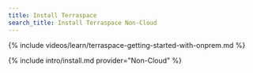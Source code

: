 ```yaml
---
title: Install Terraspace
search_title: Install Terraspace Non-Cloud
---
```


{% include videos/learn/terraspace-getting-started-with-onprem.md %}

{% include intro/install.md provider="Non-Cloud" %}
